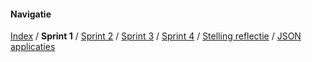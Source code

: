 

#### Navigatie
[Index](../readme.md) / **Sprint 1** / [Sprint 2](sprint2.md) / [Sprint 3](../week7/sprint3.md)
/ [Sprint 4](../week7/sprint4.md) / [Stelling reflectie](../overig/stelling-reflectie.md) / [JSON applicaties](../overig/json-applicaties.md)